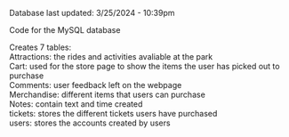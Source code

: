 Database last updated: 3/25/2024 - 10:39pm

Code for the MySQL database

Creates 7 tables: \
Attractions: the rides and activities avaliable at the park \
Cart: used for the store page to show the items the user has picked out to purchase \
Comments: user feedback left on the webpage \
Merchandise: different items that users can purchase \
Notes: contain text and time created \
tickets: stores the different tickets users have purchased \
users: stores the accounts created by users 
